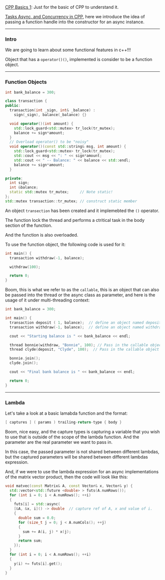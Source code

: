 [CPP Basics 1](CPP%20Basics%201.md): Just for the basic of CPP to understand it. 

[Tasks Async, and Concurrency in CPP](Tasks%20Async,%20and%20Concurrency%20in%20CPP.md), here we introduce the idea of passing a function handle into the constructor for an async instance. 


---
### **Intro**

We are going to learn about some functional features in c++!!! 

Object that has a `operator()()`, implemented is consider to be a function object. 


---
### **Function Objects**


```cpp
int bank_balance = 300;

class transaction {
public:
  transaction(int _sign, int& _balance) :
    sign(_sign), balance(_balance) {}

  void operator()(int amount) {
    std::lock_guard<std::mutex> tr_lock(tr_mutex);
    balance += sign*amount;
  }
  // Overload operator() to be "noisy"
  void operator()(const std::string& msg, int amount) {
    std::lock_guard<std::mutex> tr_lock(tr_mutex);
    std::cout << msg << ": " << sign*amount;
    std::cout << " -- Balance: " << balance << std::endl;
    balance += sign*amount;
  }

private:
  int sign;
  int &balance;
  static std::mutex tr_mutex;     // Note static!
};
std::mutex transaction::tr_mutex; // construct static member
```

An object `transection` has been created and it implemebted the `()` operator. 

The function lock the thread and performs a ctritical task in the body section of the function. 

And the function is also overloaded. 

To use the function object, the following code is used for it: 

```cpp
int main() {
  transaction withdraw(-1, balance);

  withdraw(100);

  return 0;
}
```

Boom, this is what we refer to as the `callable`, this is an object that can also be passed into the thread or the async class as parameter, and here is the usage of it under multi-threading context: 

```cpp
int bank_balance = 300;

int main() {
  transaction deposit ( 1, balance);  // define an object named deposit
  transaction withdraw(-1, balance);  // define an object named withdraw

  cout << "Starting balance is " << bank_balance << endl;

  thread bonnie(withdraw, "Bonnie", 100); // Pass in the callable object 
  thread clyde(deposit, "Clyde", 100);  // Pass in the callable object 

  bonnie.join();
  clyde.join();

  cout << "Final bank balance is " << bank_balance << endl;

  return 0;
}
```

---
### **Lambda**

Let's take a look at a basic lamabda function and the format: 

```cpp
[ captures ] ( params ) trailing-return-type { body }
```

Boom, nice easy, and the capture types is capturing a variable that you wish to use that is outside of the scope of the lambda function. And the parameter are the real parameter we want to pass in. 

In this case, the passed parameter is not shared between different lambdas, but the captured parameters will be shared between different lambdas expression. 

And, if we were to use the lambda expression for an async implementations of the matrix vector product, then the code will look like this: 


```cpp
void matvec(const Matrix& A, const Vector& x, Vector& y) {
  std::vector<std::future <double> > futs(A.numRows());
  for (int i = 0; i < A.numRows(); ++i) 
  {
    futs[i] = std::async(
    [&A, &x, i]() -> double  // capture ref of A, x and value of i. 
    {
      double sum = 0.0;
      for (size_t j = 0; j < A.numCols(); ++j) 
      {
        sum += A(i, j) * x(j);
      }
      return sum;
    });
  }
  for (int i = 0; i < A.numRows(); ++i) 
  {
    y(i) += futs[i].get();
  }
}
```






